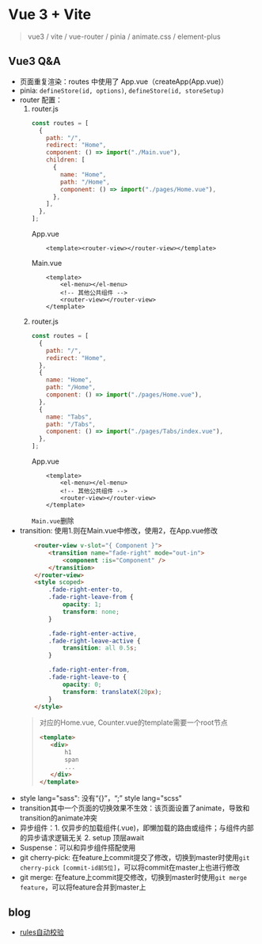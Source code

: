 # Vue 3 + Vite

> vue3 / vite / vue-router / pinia / animate.css / element-plus

## Vue3 Q&A

- 页面重复渲染：routes 中使用了 App.vue（createApp(App.vue)）
- pinia: `defineStore(id, options)`, `defineStore(id, storeSetup)`
- router 配置：
  1.  router.js
      ```javascript
      const routes = [
        {
          path: "/",
          redirect: "Home",
          component: () => import("./Main.vue"),
          children: [
            {
              name: "Home",
              path: "/Home",
              component: () => import("./pages/Home.vue"),
            },
          ],
        },
      ];
      ```
      App.vue
      ```
          <template><router-view></router-view></template>
      ```
      Main.vue
      ```
          <template>
              <el-menu></el-menu>
              <!-- 其他公共组件 -->
              <router-view></router-view>
          </template>
      ```
  2.  router.js
      ```javascript
      const routes = [
        {
          path: "/",
          redirect: "Home",
        },
        {
          name: "Home",
          path: "/Home",
          component: () => import("./pages/Home.vue"),
        },
        {
          name: "Tabs",
          path: "/Tabs",
          component: () => import("./pages/Tabs/index.vue"),
        },
      ];
      ```
      App.vue
      ```
          <template>
              <el-menu></el-menu>
              <!-- 其他公共组件 -->
              <router-view></router-view>
          </template>
      ```
      `Main.vue`删除
- transition:
    使用1.则在Main.vue中修改，使用2，在App.vue修改
    ```html
        <router-view v-slot="{ Component }">
            <transition name="fade-right" mode="out-in">
                <component :is="Component" />
            </transition>
        </router-view>
        <style scoped>
            .fade-right-enter-to,
            .fade-right-leave-from {
                opacity: 1;
                transform: none;
            }

            .fade-right-enter-active,
            .fade-right-leave-active {
                transition: all 0.5s;
            }

            .fade-right-enter-from,
            .fade-right-leave-to {
                opacity: 0;
                transform: translateX(20px);
            }
        </style>
    ```
    > 对应的Home.vue, Counter.vue的template需要一个root节点
    > ```html
    > <template>
    >    <div>
    >        h1
    >        span
    >        ...
    >    </div>
    > </template>
    > ```
- style lang="sass": 没有“{}”，“;”
  style lang="scss"
- transition其中一个页面的切换效果不生效：该页面设置了animate，导致和transition的animate冲突
- 异步组件：1. 仅异步的加载组件(.vue)，即懒加载的路由或组件；与组件内部的异步请求逻辑无关
          2. setup 顶层await
- Suspense：可以和异步组件搭配使用
- git cherry-pick: 在feature上commit提交了修改，切换到master时使用`git cherry-pick [commit-id前5位]`，可以将commit在master上也进行修改
- git merge: 在feature上commit提交修改，切换到master时使用`git merge feature`，可以将feature合并到master上

## blog

- [rules自动校验](https://blog.csdn.net/qq_38425020/article/details/128779662)